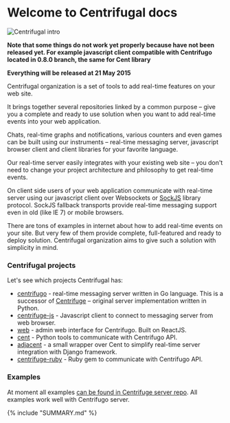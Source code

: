 Welcome to Centrifugal docs
===========================

![Centrifugal intro](https://raw.githubusercontent.com/centrifugal/documentation/master/assets/images/intro.png)

**Note that some things do not work yet properly because have not been released yet. For example
javascript client compatible with Centrifugo located in 0.8.0 branch, the same for Cent library**

**Everything will be released at 21 May 2015**

Centrifugal organization is a set of tools to add real-time features on your web site.

It brings together several repositories linked by a common purpose – give you a complete
and ready to use solution when you want to add real-time events into your web application.

Chats, real-time graphs and notifications, various counters and even games can be built
using our instruments – real-time messaging server, javascript browser client and client
libraries for your favorite language.

Our real-time server easily integrates with your existing web site – you don't need
to change your project architecture and philosophy to get real-time events.

On client side users of your web application communicate with real-time server using our
javascript client over Websockets or [SockJS](https://github.com/sockjs/sockjs-client)
library protocol. SockJS fallback transports provide real-time messaging support even
in old (like IE 7) or mobile browsers.

There are tons of examples in internet about how to add real-time events on your site.
But very few of them provide complete, full-featured and ready to deploy solution.
Centrifugal organization aims to give such a solution with simplicity in mind.

### Centrifugal projects

Let's see which projects Centrifugal has:

* [centrifugo](https://github.com/centrifugal/centrifugo) - real-time messaging server
    written in Go language. This is a successor of
    [Centrifuge](https://github.com/centrifugal/centrifugo) – original server implementation
    written in Python.
* [centrifuge-js](https://github.com/centrifugal/centrifuge-js) - Javascript client to
    connect to messaging server from web browser.
* [web](https://github.com/centrifugal/web) - admin web interface for Centrifugo.
    Built on ReactJS.
* [cent](https://github.com/centrifugal/cent) - Python tools to communicate with Centrifugo API.
* [adjacent](https://github.com/centrifugal/adjacent) - a small wrapper over Cent to
    simplify real-time server integration with Django framework.
* [centrifuge-ruby](https://github.com/centrifugal/centrifuge-ruby) - Ruby gem to communicate
    with Centrifugo API.

### Examples

At moment all examples [can be found in Centrifuge server repo](https://github.com/centrifugal/centrifuge/tree/master/examples).
All examples work well with Centrifugo server.

{% include "SUMMARY.md" %}